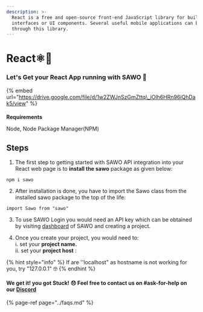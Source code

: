 ```yaml
---
description: >-
  React is a free and open-source front-end JavaScript library for building user
  interfaces or UI components. Several useful mobile applications can be built
  through this library.
---
```


# React⚛️🤘

### Let's Get your React App running with SAWO 🙌 

{% embed url="https://drive.google.com/file/d/1w2ZWJnSzGmZttq\_iOlh6HRn96iQhDak5/view" %}

#### 

**Requirements**

Node, Node Package Manager\(NPM\)

## **Steps**

1. The first step to getting started with SAWO API integration into your React web page is to **install the sawo** package as given below:

```text
npm i sawo
```

2. After installation is done, you have to import the Sawo class from the installed sawo package to the top of the life:

```text
import Sawo from "sawo"
```

3. To use SAWO Login you would need an API key which can be obtained by visiting [dashboard](https://dev.sawolabs.com/) of SAWO and creating a project.

4.  Once you create your project, you would need to:  
      i.  set your **project name.**  
      ii. set your **project host** :  


{% hint style="info" %}
If are ''localhost" as hostname is not working for you, try "127.0.0.1" 🤓 
{% endhint %}

#### We get it! you got Stuck! 😞 Feel free to contact us on \#ask-for-help on our [Discord](https://discord.com/invite/TpnCfMUE5P)

{% page-ref page="../faqs.md" %}

